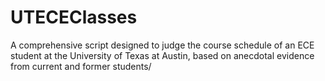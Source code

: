 # UTECEClasses
A comprehensive script designed to judge the course schedule of an ECE student at the University of Texas at Austin, based on anecdotal evidence from current and former students/
